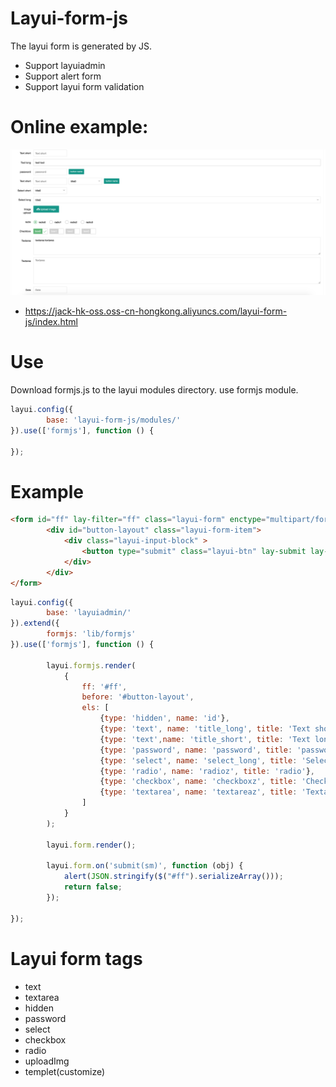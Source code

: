 # Layui-form-js
The layui form is generated by JS.
- Support layuiadmin
- Support alert form
- Support layui form validation

# Online example:
<img src="https://github.com/jackpanz/layui-form-js/blob/master/demo/1.png?raw=true"  /><br/>
- https://jack-hk-oss.oss-cn-hongkong.aliyuncs.com/layui-form-js/index.html

# Use
Download formjs.js to the layui modules directory.
use formjs module.
```js
layui.config({
        base: 'layui-form-js/modules/'
}).use(['formjs'], function () {

});
```

# Example
```html
<form id="ff" lay-filter="ff" class="layui-form" enctype="multipart/form-data" method="post">
        <div id="button-layout" class="layui-form-item">
            <div class="layui-input-block" >
                <button type="submit" class="layui-btn" lay-submit lay-filter="sm">提交</button>
            </div>
        </div>
</form>
```

```js
layui.config({
        base: 'layuiadmin/'
}).extend({
        formjs: 'lib/formjs'
}).use(['formjs'], function () {

        layui.formjs.render(
            {
                ff: '#ff',
                before: '#button-layout',
                els: [
                    {type: 'hidden', name: 'id'},
                    {type: 'text', name: 'title_long', title: 'Text short'},
                    {type: 'text',name: 'title_short', title: 'Text long'},
                    {type: 'password', name: 'password', title: 'password',button1:'button name'},
                    {type: 'select', name: 'select_long', title: 'Select short'},
                    {type: 'radio', name: 'radioz', title: 'radio'},
                    {type: 'checkbox', name: 'checkboxz', title: 'Checkbox', rows: cRows},
                    {type: 'textarea', name: 'textareaz', title: 'Textarea',value:'textarea textarea'}
                ]
            }
        );

        layui.form.render();

        layui.form.on('submit(sm)', function (obj) {
            alert(JSON.stringify($("#ff").serializeArray()));
            return false;
        });

});
```
# Layui form tags
- text 
- textarea 
- hidden 
- password 
- select 
- checkbox 
- radio 
- uploadImg 
- templet(customize)

